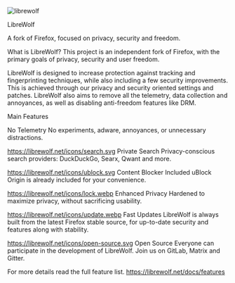 ![librewolf](https://user-images.githubusercontent.com/84197353/183447278-034202e8-4b37-4593-8a4e-44c5b7321eab.svg)

LibreWolf

A fork of Firefox, focused on privacy, security and freedom.

What is LibreWolf?
This project is an independent fork of Firefox, with the primary goals of privacy, security and user freedom.

LibreWolf is designed to increase protection against tracking and fingerprinting techniques, while also including a few security improvements. This is achieved through our privacy and security oriented settings and patches. LibreWolf also aims to remove all the telemetry, data collection and annoyances, as well as disabling anti-freedom features like DRM.

Main Features

No Telemetry
No experiments, adware, annoyances, or unnecessary distractions.

https://librewolf.net/icons/search.svg
Private Search
Privacy-conscious search providers: DuckDuckGo, Searx, Qwant and more.

https://librewolf.net/icons/ublock.svg
Content Blocker Included
uBlock Origin is already included for your convenience.

https://librewolf.net/icons/lock.webp
Enhanced Privacy
Hardened to maximize privacy, without sacrificing usability.

https://librewolf.net/icons/update.webp
Fast Updates
LibreWolf is always built from the latest Firefox stable source, for up-to-date security and features along with stability.

https://librewolf.net/icons/open-source.svg
Open Source
Everyone can participate in the development of LibreWolf. Join us on GitLab, Matrix and Gitter.

For more details read the full feature list.
https://librewolf.net/docs/features
